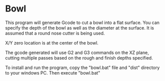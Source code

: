 # Bowl
 This program will generate Gcode to cut a bowl into a flat surface.
 You can specify the depth of the bowl as well as the diameter at the surface.
 It is assumed that a round nose cutter is being used.
 
 X/Y zero location is at the center of the bowl.
 
 The gcode generated will use G2 and G3 commands on the XZ plane, cutting multiple passes 
 based on the rough and finish depths specified.

To install and run the program, copy the "bowl.bat" file and "dist" directory to your windows PC. 
Then execute "bowl.bat"
